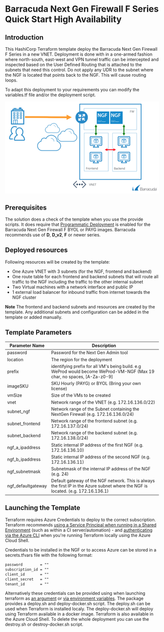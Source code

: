 # Barracuda Next Gen Firewall F Series Quick Start High Availability

## Introduction
This HashiCorp Terraform template deploy the Barracuda Next Gen Firewall F Series in a new VNET. Deployment is done with in a one-armed fashion where north-south, east-west and VPN tunnel traffic can be intercepted and inspected based on the User Defined Routing that is attached to the subnets that need this control. Do not apply any UDR to the subnet where the NGF is located that points back to the NGF. This will cause routing loops.

To adapt this deployment to your requirements you can modify the variables.tf file and/or the deployment script.

![NGF Azure Network Architecture](images/ngf-ha.png)

## Prerequisites
The solution does a check of the template when you use the provide scripts. It does require that [Programmatic Deployment](https://azure.microsoft.com/en-us/blog/working-with-marketplace-images-on-azure-resource-manager/) is enabled for the Barracuda Next Gen Firewall F BYOL or PAYG images. Barracuda recommends use of **D**, **D_v2**, **F** or newer series. 

## Deployed resources
Following resources will be created by the template:
- One Azure VNET with 3 subnets (for the NGF, frontend and backend)
- One route table for each frontend and backend subnets that will route all traffic to the NGF including the traffic to the other internal subnet
- Two Virtual machines with a network interface and public IP
- 1 external load balancer for inbound traffic from internet towards the NGF cluster

**Note** The frontend and backend subnets and resources are created by the template. Any additional subnets and configuration can be added in the template or added manually.

## Template Parameters
| Parameter Name | Description
|---|---
password | Password for the Next Gen Admin tool 
location | The region for the deployment
prefix | identifying prefix for all VM's being build. e.g WeProd would become WeProd-VM-NGF (Max 19 char, no spaces, [A-Za-z0-9]
imageSKU | SKU Hourly (PAYG) or BYOL (Bring your own license)
vmSize | Size of the VMs to be created
vnet | Network range of the VNET (e.g. 172.16.136.0/22)
subnet_ngf | Network range of the Subnet containing the NextGen Firewall (e.g. 172.16.136.0/24)
subnet_frontend | Network range of the frontend subnet (e.g. 172.16.137.0/24)
subnet_backend | Network range of the backend subnet (e.g. 172.16.138.0/24)
ngf_a_ipaddress | Static internal IP address of the first NGF (e.g. 172.16.136.10)
ngf_b_ipaddress | Static internal IP address of the second NGF (e.g. 172.16.136.11)
ngf_subnetmask | Subnetmask of the internal IP address of the NGF (e.g. 24)
ngf_defaultgateway | Default gateway of the NGF network. This is always the first IP in the Azure subnet where the NGF is located. (e.g. 172.16.136.1)

## Launching the Template

Terraform requires Azure Credentials to deploy to the correct subscription. Terraform recommends [using a Service Principal when running in a Shared Environment](https://www.terraform.io/docs/providers/azurerm/authenticating_via_service_principal.html) (such as within a CI server/automation) - and [authenticating via the Azure CLI](https://www.terraform.io/docs/providers/azurerm/authenticating_via_azure_cli.html) when you're running Terraform locally using the Azure Cloud Shell.

Credentials to be installed in the NGF or to access Azure can be stored in a secrets.tfvars file with the following format:

```
password        = ""
subscription_id = ""
client_id       = ""
client_secret   = ""
tenant_id       = ""
```

Alternatively these credentials can be provided using when launching terraform as [an argument](https://www.terraform.io/intro/getting-started/variables.html) or [via environment variables](https://www.terraform.io/intro/getting-started/variables.html). The package provides a deploy.sh and deploy-docker.sh script. The deploy.sh can be used when Terraform is installed localy. The deploy-docker.sh will deploy using Terraform available in a docker image. Terraform is also available in the Azure Cloud Shell. 
To delete the whole deployment you can use the destroy.sh or destroy-docker.sh script.
